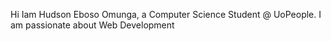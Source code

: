 Hi Iam Hudson Eboso Omunga, a Computer Science Student @ UoPeople. I am passionate about Web Development
